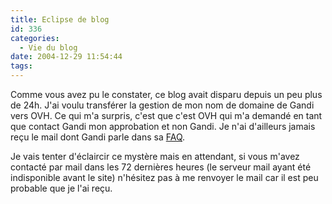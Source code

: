 ```yaml
---
title: Eclipse de blog
id: 336
categories:
  - Vie du blog
date: 2004-12-29 11:54:44
tags:
---
```


Comme vous avez pu le constater, ce blog avait disparu depuis un peu plus de 24h. J'ai voulu transférer la gestion de mon nom de domaine de Gandi vers OVH. Ce qui m'a surpris, c'est que c'est OVH qui m'a demandé en tant que contact Gandi mon approbation et non Gandi. Je n'ai d'ailleurs jamais reçu le mail dont Gandi parle dans sa [FAQ](http://www.gandi.net/support/SelfService/Gandi.php?groupid=181&amp;locale=fr_FR "Transfert sortant (quitter Gandi)").

Je vais tenter d'éclaircir ce mystère mais en attendant, si vous m'avez contacté par mail dans les 72 dernières heures (le serveur mail ayant été indisponible avant le site) n'hésitez pas à me renvoyer le mail car il est peu probable que je l'ai reçu.